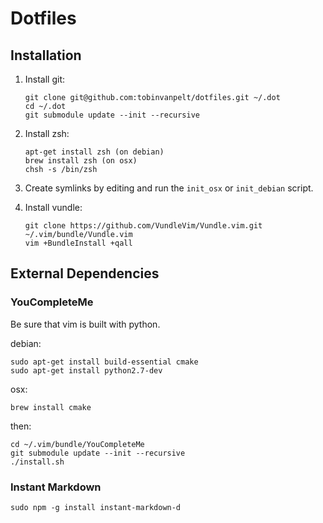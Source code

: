 # Dotfiles

## Installation

1. Install git:
    
    ```
    git clone git@github.com:tobinvanpelt/dotfiles.git ~/.dot
    cd ~/.dot
    git submodule update --init --recursive
    ```

2. Install zsh:

    ```
    apt-get install zsh (on debian)
    brew install zsh (on osx)
    chsh -s /bin/zsh
    ```

3. Create symlinks by editing and run the `init_osx` or `init_debian` script.

5. Install vundle:

    ```
    git clone https://github.com/VundleVim/Vundle.vim.git ~/.vim/bundle/Vundle.vim
    vim +BundleInstall +qall
    ```

## External Dependencies

### YouCompleteMe

Be sure that vim is built with python.

debian:

    sudo apt-get install build-essential cmake
    sudo apt-get install python2.7-dev

osx:

    brew install cmake

then:

    cd ~/.vim/bundle/YouCompleteMe
    git submodule update --init --recursive
    ./install.sh


### Instant Markdown

    sudo npm -g install instant-markdown-d
